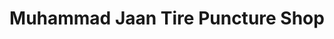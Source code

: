 ---
title: "Muhammad Jaan Tire Puncture Shop"
url: /karachi/muhammad-jaan-tire-puncture-shop/
shop: tyres
---